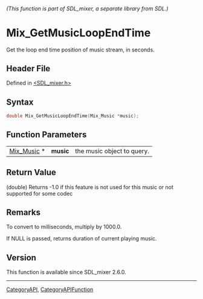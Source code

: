 ###### (This function is part of SDL_mixer, a separate library from SDL.)
# Mix_GetMusicLoopEndTime

Get the loop end time position of music stream, in seconds.

## Header File

Defined in [<SDL_mixer.h>](https://github.com/libsdl-org/SDL_mixer/blob/SDL2/include/SDL_mixer.h)

## Syntax

```c
double Mix_GetMusicLoopEndTime(Mix_Music *music);
```

## Function Parameters

|                          |           |                            |
| ------------------------ | --------- | -------------------------- |
| [Mix_Music](Mix_Music) * | **music** | the music object to query. |

## Return Value

(double) Returns -1.0 if this feature is not used for this music or not
supported for some codec

## Remarks

To convert to milliseconds, multiply by 1000.0.

If NULL is passed, returns duration of current playing music.

## Version

This function is available since SDL_mixer 2.6.0.

----
[CategoryAPI](CategoryAPI), [CategoryAPIFunction](CategoryAPIFunction)

